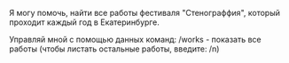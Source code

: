 Я могу помочь, найти все работы фестиваля "Стенограффия",
который проходит каждый год в Екатеринбурге.

Управляй мной с помощью данных команд:
/works - показать все работы (чтобы листать остальные работы, введите: /n)

